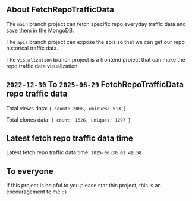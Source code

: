 ## About FetchRepoTrafficData

The `main` branch project can fetch specific repo everyday traffic data and save them in the MongoDB.

The `apis` branch project can expose the apis so that we can get our repo historical traffic data.

The `visualization` branch project is a frontend project that can make the repo traffic data visualization.

## `2022-12-30` To `2025-06-29` FetchRepoTrafficData repo traffic data

Total views data: `{ count: 2008, uniques: 513 }`

Total clones data: `{ count: 1626, uniques: 1297 }`

## Latest fetch repo traffic data time

Latest fetch repo traffic data time: `2025-06-30 01:49:58`

## To everyone

If this project is helpful to you please star this project, this is an encouragement to me `:)`



